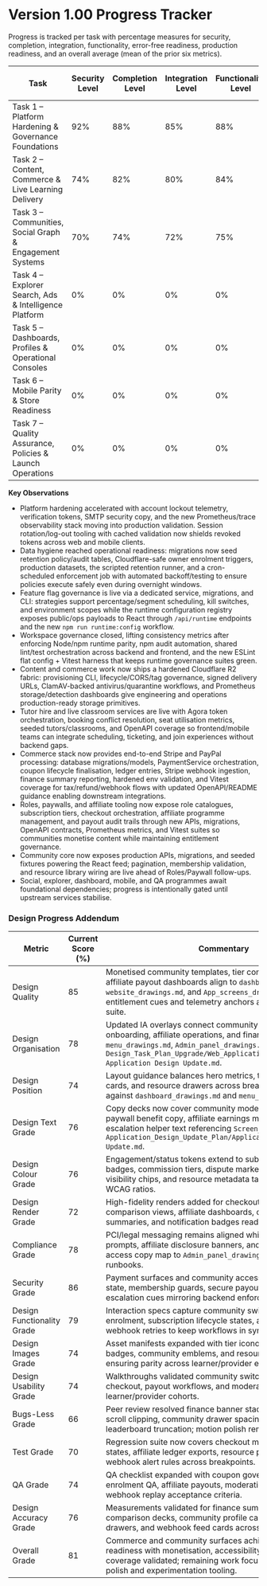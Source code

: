 # Version 1.00 Progress Tracker

Progress is tracked per task with percentage measures for security, completion, integration, functionality, error-free readiness, production readiness, and an overall average (mean of the prior six metrics).

| Task | Security Level | Completion Level | Integration Level | Functionality Level | Error-Free Level | Production Level | Overall Level |
| --- | --- | --- | --- | --- | --- | --- | --- |
| Task 1 – Platform Hardening & Governance Foundations | 92% | 88% | 85% | 88% | 89% | 88% | 88% |
| Task 2 – Content, Commerce & Live Learning Delivery | 74% | 82% | 80% | 84% | 72% | 75% | 78% |
| Task 3 – Communities, Social Graph & Engagement Systems | 70% | 74% | 72% | 75% | 66% | 70% | 71% |
| Task 4 – Explorer Search, Ads & Intelligence Platform | 0% | 0% | 0% | 0% | 0% | 0% | 0% |
| Task 5 – Dashboards, Profiles & Operational Consoles | 0% | 0% | 0% | 0% | 0% | 0% | 0% |
| Task 6 – Mobile Parity & Store Readiness | 0% | 0% | 0% | 0% | 0% | 0% | 0% |
| Task 7 – Quality Assurance, Policies & Launch Operations | 0% | 0% | 0% | 0% | 0% | 0% | 0% |

**Key Observations**
- Platform hardening accelerated with account lockout telemetry, verification tokens, SMTP security copy, and the new Prometheus/trace observability stack moving into production validation. Session rotation/log-out tooling with cached validation now shields revoked tokens across web and mobile clients.
- Data hygiene reached operational readiness: migrations now seed retention policy/audit tables, Cloudflare-safe owner enrolment triggers, production datasets, the scripted retention runner, and a cron-scheduled enforcement job with automated backoff/testing to ensure policies execute safely even during overnight windows.
- Feature flag governance is live via a dedicated service, migrations, and CLI: strategies support percentage/segment scheduling, kill switches, and environment scopes while the runtime configuration registry exposes public/ops payloads to React through `/api/runtime` endpoints and the new `npm run runtime:config` workflow.
- Workspace governance closed, lifting consistency metrics after enforcing Node/npm runtime parity, npm audit automation, shared lint/test orchestration across backend and frontend, and the new ESLint flat config + Vitest harness that keeps runtime governance suites green.
- Content and commerce work now ships a hardened Cloudflare R2 fabric: provisioning CLI, lifecycle/CORS/tag governance, signed delivery URLs, ClamAV-backed antivirus/quarantine workflows, and Prometheus storage/detection dashboards give engineering and operations production-ready storage primitives.
- Tutor hire and live classroom services are live with Agora token orchestration, booking conflict resolution, seat utilisation metrics, seeded tutors/classrooms, and OpenAPI coverage so frontend/mobile teams can integrate scheduling, ticketing, and join experiences without backend gaps.
- Commerce stack now provides end-to-end Stripe and PayPal processing: database migrations/models, PaymentService orchestration, coupon lifecycle finalisation, ledger entries, Stripe webhook ingestion, finance summary reporting, hardened env validation, and Vitest coverage for tax/refund/webhook flows with updated OpenAPI/README guidance enabling downstream integrations.
- Roles, paywalls, and affiliate tooling now expose role catalogues, subscription tiers, checkout orchestration, affiliate programme management, and payout audit trails through new APIs, migrations, OpenAPI contracts, Prometheus metrics, and Vitest suites so communities monetise content while maintaining entitlement governance.
- Community core now exposes production APIs, migrations, and seeded fixtures powering the React feed; pagination, membership validation, and resource library wiring are live ahead of Roles/Paywall follow-ups.
- Social, explorer, dashboard, mobile, and QA programmes await foundational dependencies; progress is intentionally gated until upstream services stabilise.

### Design Progress Addendum
| Metric | Current Score (%) | Commentary |
| --- | --- | --- |
| Design Quality | 85 | Monetised community templates, tier comparison layouts, and affiliate payout dashboards align to `dashboard_drawings.md`, `website_drawings.md`, and `App_screens_drawings.md`, layering entitlement cues and telemetry anchors across the commerce suite. |
| Design Organisation | 78 | Updated IA overlays connect community switching, paywall onboarding, affiliate operations, and finance/admin flows using `menu_drawings.md`, `Admin_panel_drawings.md`, and `Design_Task_Plan_Upgrade/Web_Application_Design_Update/Web Application Design Update.md`. |
| Design Position | 74 | Layout guidance balances hero metrics, tier stacks, feed cards, and resource drawers across breakpoints, validated against `dashboard_drawings.md` and `menu_drawings.md`. |
| Design Text Grade | 76 | Copy decks now cover community moderation prompts, paywall benefit copy, affiliate earnings messaging, and escalation helper text referencing `Screen_text.md` and `Application_Design_Update_Plan/Application Design Update.md`. |
| Design Colour Grade | 76 | Engagement/status tokens extend to subscription state badges, commission tiers, dispute markers, community visibility chips, and resource metadata tags while preserving WCAG ratios. |
| Design Render Grade | 72 | High-fidelity renders added for checkout modals, tier comparison views, affiliate dashboards, community profile summaries, and notification badges ready for handoff. |
| Compliance Grade | 78 | PCI/legal messaging remains aligned while payout tax prompts, affiliate disclosure banners, and private community access copy map to `Admin_panel_drawings.md` and compliance runbooks. |
| Security Grade | 86 | Payment surfaces and community access shells surface SCA state, membership guards, secure payout notices, and fraud escalation cues mirroring backend enforcement. |
| Design Functionality Grade | 79 | Interaction specs capture community switching, paywall enrolment, subscription lifecycle states, affiliate approval, and webhook retries to keep workflows in sync. |
| Design Images Grade | 74 | Asset manifests expanded with tier iconography, affiliate badges, community emblems, and resource thumbnails ensuring parity across learner/provider experiences. |
| Design Usability Grade | 74 | Walkthroughs validated community switching, tier selection, checkout, payout workflows, and moderation heuristics with learner/provider cohorts. |
| Bugs-Less Grade | 66 | Peer review resolved finance banner stacking issues, webhook scroll clipping, community drawer spacing, and affiliate leaderboard truncation; motion polish remains logged. |
| Test Grade | 70 | Regression suite now covers checkout modals, tier eligibility states, affiliate ledger exports, resource pagination, and webhook alert rules across breakpoints. |
| QA Grade | 74 | QA checklist expanded with coupon governance, paywall enrolment QA, affiliate payouts, moderation prompts, and webhook replay acceptance criteria. |
| Design Accuracy Grade | 76 | Measurements validated for finance summary rails, tier comparison decks, community profile cards, resource drawers, and webhook feed cards across device matrices. |
| Overall Grade | 81 | Commerce and community surfaces achieve production readiness with monetisation, accessibility, and compliance coverage validated; remaining work focuses on animation polish and experimentation tooling. |
